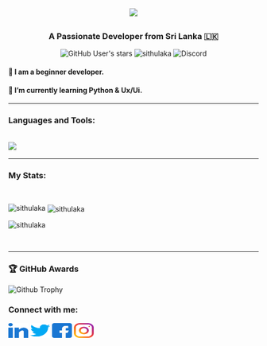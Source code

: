 <h1 align="center">
    <img src="https://readme-typing-svg.herokuapp.com/?font=Righteous&size=35&center=true&vCenter=true&width=500&height=70&duration=4000&lines=Hi+There!+👋;+I'm+Sithulaka+Sanchith!;" />
</h1>

<h3 align="center">A Passionate Developer from Sri Lanka 🇱🇰</h3>
<p align="center"> 
    <img alt="GitHub User's stars" src="https://img.shields.io/github/stars/sithulaka">
    <img src="https://komarev.com/ghpvc/?username=sithulaka&label=Profile%20views&color=0e75b6&style=flat" alt="sithulaka"/>
<!--     <img alt="GitHub followers" src="https://img.shields.io/github/followers/sithulaka"> -->
<!--     <img alt="X (formerly Twitter) Follow" src="https://img.shields.io/twitter/follow/sithulaka"> -->
    <img alt="Discord" src="https://img.shields.io/discord/1029672298032140290">
</p>

 
 #### 🔭 I am a beginner developer.
 
 #### 🌱 I’m currently learning **Python & Ux/Ui.**
 
<hr>

 ### Languages and Tools:
 <br>
 <img src="https://skillicons.dev/icons?i=python,raspberrypi,linux,docker,html,css,javascript,vscode,github,figma," />
 <hr>
 
 ### My Stats:
 
<br><p><img align="left" src="https://github-readme-stats.vercel.app/api/top-langs/?username=sithulaka&show_icons=true&locale=en&layout=compact&theme=dark" alt="sithulaka" /></p>
<p>&nbsp;<img align="center" src="https://github-readme-stats.vercel.app/api?username=sithulaka&show_icons=true&locale=en&theme=dark" alt="sithulaka" /></p>
<p><img align="center" src="https://github-readme-streak-stats.herokuapp.com/?user=sithulaka&theme=dark" alt="sithulaka" /></p><br><hr>

### 🏆 <b>GitHub Awards</b>

![Github Trophy](https://github-profile-trophy.vercel.app/?username=sithulaka)


### Connect with me:
<p align="left">
<a href="https://linkedin.com/in/senithu-sithulaka-503401253" target="blank"><img align="center" src="https://github.com/sithulaka/sithulaka/blob/main/image/icon/linked-in-alt.svg" alt="sithulaka" height="30" width="40" /></a>
<a href="https://twitter.com/sithulaka" target="blank"><img align="center" src="https://github.com/sithulaka/sithulaka/blob/main/image/icon/twitter.svg" alt="sithulaka" height="30" width="40" /></a>
<a href="https://fb.com/senithu.sithulaka.7" target="blank"><img align="center" src="https://github.com/sithulaka/sithulaka/blob/main/image/icon/facebook.svg" alt="sithulaka" height="30" width="40" /></a>
<a href="https://instagram.com/_sithulaka_" target="blank"><img align="center" src="https://github.com/sithulaka/sithulaka/blob/main/image/icon/instagram.svg" alt="sithulaka" height="30" width="40" /></a>
<!-- <a href="https://discord.gg/ugdvth5b6H" target="blank"><img align="center" src="https://github.com/sithulaka/sithulaka/blob/main/image/icon/discord.svg" alt="sithulaka" height="30" width="40" /></a> -->
</p><br>

<!-- ### Support:
<p><a href="https://www.buymeacoffee.com/sithulaka"> <img align="left" src="https://cdn.buymeacoffee.com/buttons/v2/default-yellow.png" height="50" width="210" alt="sithulaka" /></a></p><br> -->
